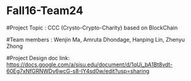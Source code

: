# Fall16-Team24

#Project Topic : CCC (Crysto-Crypto-Charity) based on BlockChain

#Team members :
Wenjin Ma,
Amruta Dhondage,
Hanping Lin,
Zhenyu Zhong

#Project Design doc link:
https://docs.google.com/a/sjsu.edu/document/d/1qUi_bA1Bt8vdt-60Eg7xNfGRNWDy6wcG-s8-IY4sd0w/edit?usp=sharing

